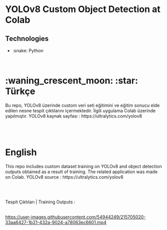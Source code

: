 # YOLOv8 Custom Object Detection at Colab

## Technologies
<ul>
<li> :snake: Python </li>
</ul>

<br>
<h1> :waning_crescent_moon: :star: Türkçe  </h1> 
Bu repo, YOLOv8 üzerinde custom veri seti eğitimini ve eğitim sonucu elde edilen nesne tespit çıktılarını içermektedir. İlgili uygulama Colab üzerinde yapılmıştır.
YOLOv8 kaynak sayfası : https://ultralytics.com/yolov8
<br><br><br><br>




<h1> English </h1>
This repo includes custom dataset training on YOLOv8 and object detection outputs obtained as a result of training. The related application was made on Colab.
YOLOv8 source : https://ultralytics.com/yolov8


<br><br>


Tespit Çıktıları | Training Outputs : 
<br><br>


https://user-images.githubusercontent.com/54944249/215705020-33aa6427-1b21-432a-9024-a78063ec6601.mp4

